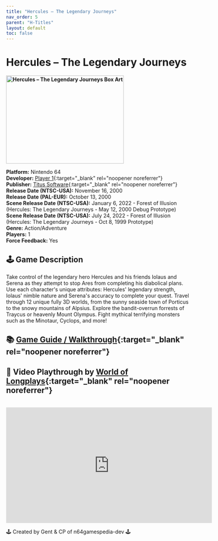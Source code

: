 ```yaml
---
title: "Hercules – The Legendary Journeys"
nav_order: 5
parent: "H-Titles"
layout: default
toc: false
---
```


# Hercules – The Legendary Journeys

<b>
<img src="https://images.launchbox-app.com/fbfc7d2f-478d-4d92-a063-2e7e8c2ccd0f.jpg" alt="Hercules – The Legendary Journeys Box Art" width="320" height="240" />
</b>

**Platform:** Nintendo 64  
**Developer:** [Player 1](https://www.mobygames.com/company/player-1){:target="_blank" rel="noopener noreferrer"}  
**Publisher:** [Titus Software](https://en.wikipedia.org/wiki/Titus_Interactive){:target="_blank" rel="noopener noreferrer"}  
**Release Date (NTSC-USA):** November 16, 2000  
**Release Date (PAL-EUR):** October 13, 2000  
**Scene Release Date (NTSC-USA):** January 6, 2022 - Forest of Illusion  
(Hercules: The Legendary Journeys - May 12, 2000 Debug Prototype)  
**Scene Release Date (NTSC-USA):** July 24, 2022 - Forest of Illusion  
(Hercules: The Legendary Journeys - Oct 8, 1999 Prototype)  
**Genre:** Action/Adventure  
**Players:** 1  
**Force Feedback:** Yes  

## 🕹️ Game Description
Take control of the legendary hero Hercules and his friends Iolaus and Serena as they attempt to stop Ares from completing his diabolical plans. Use each character's unique attributes: Hercules' legendary strength, Iolaus' nimble nature and Serena's accuracy to complete your quest. Travel through 12 unique fully 3D worlds, from the sunny seaside town of Porticus to the snowy mountains of Alpsius. Explore the bandit-overrun forrests of Traycus or heavenly Mount Olympus. Fight mythical terrifying monsters such as the Minotaur, Cyclops, and more!

## 📚 [Game Guide / Walkthrough](https://gamefaqs.gamespot.com/n64/197546-hercules-the-legendary-journeys/faqs/8636){:target="_blank" rel="noopener noreferrer"}

## 🎥 Video Playthrough by [World of Longplays](https://www.youtube.com/channel/UCVi6ofFy7QyJJrZ9l0-fwbQ){:target="_blank" rel="noopener noreferrer"}
<br />  
<iframe width="560" height="315" src="https://www.youtube.com/embed/SE9m6IdcSNU" title="Hercules – The Legendary Journeys Gameplay by World of Longplays" frameborder="0" allowfullscreen></iframe>

🕹️ Created by Gent & CP of n64gamespedia-dev 🕹️  
<!-- Vault Format: n64gamespedia-dev -->  
<!-- Protocol Source: _vault-specs/format-protocol.md -->
